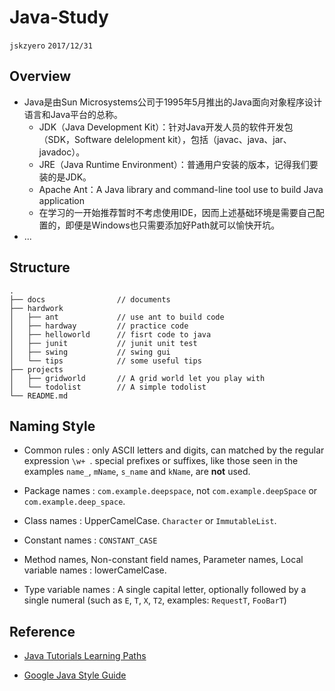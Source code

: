 # Java-Study
`jskzyero` `2017/12/31`

## Overview
+ Java是由Sun Microsystems公司于1995年5月推出的Java面向对象程序设计语言和Java平台的总称。
    + JDK（Java Development Kit）：针对Java开发人员的软件开发包（SDK，Software delelopment kit），包括（javac、java、jar、javadoc）。
    + JRE（Java Runtime Environment）：普通用户安装的版本，记得我们要装的是JDK。
    + Apache Ant：A Java library and command-line tool use to build Java application
    + 在学习的一开始推荐暂时不考虑使用IDE，因而上述基础环境是需要自己配置的，即便是Windows也只需要添加好Path就可以愉快开坑。
+ ...

## Structure
```
.
├── docs                // documents
├── hardwork
│   ├── ant             // use ant to build code
│   ├── hardway         // practice code
│   ├── helloworld      // fisrt code to java
│   ├── junit           // junit unit test
│   ├── swing           // swing gui
│   └── tips            // some useful tips
├── projects
│   ├── gridworld       // A grid world let you play with
│   └── todolist        // A simple todolist
└── README.md
```

## Naming Style

+ Common rules : only ASCII letters and digits, can matched by the regular expression `\w+ `. special prefixes or suffixes, like those seen in the examples `name_`, `mName`, `s_name` and `kName`, are **not** used.


+ Package names : `com.example.deepspace`, not `com.example.deepSpace` or `com.example.deep_space`.
+ Class names : UpperCamelCase. `Character` or `ImmutableList`.
+ Constant names :  `CONSTANT_CASE`
+ Method names, Non-constant field names, Parameter names, Local variable names : lowerCamelCase.
+ Type variable names : A single capital letter, optionally followed by a single numeral (such as `E`, `T`, `X`, `T2`, examples: `RequestT`, `FooBarT`)

## Reference

+ [Java Tutorials Learning Paths](https://docs.oracle.com/javase/tutorial/tutorialLearningPaths.html)

+ [Google Java Style Guide](https://google.github.io/styleguide/javaguide.html#s5-naming)
